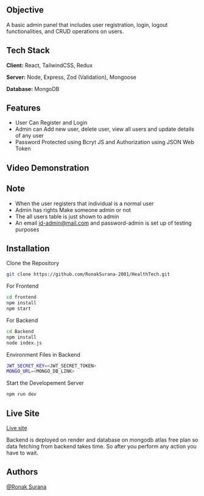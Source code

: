 ## Objective
A basic admin panel that includes user registration, login, logout
functionalities, and CRUD operations on users.
## Tech Stack

**Client:** React, TailwindCSS, Redux

**Server:** Node, Express, Zod (Validation), Mongoose

**Database:** MongoDB

## Features

- User Can Register and Login
- Admin can Add new user, delete user, view all users and update details of any user
- Password Protected using Bcryt JS and Authorization using JSON Web Token

## Video Demonstration


## Note
- When the user registers that individual is a normal user
- Admin has rights Make someone admin or not
- The all users table is just shown to admin
- An email id-admin@mail.com and password-admin is set up of testing purposes
## Installation

Clone the Repository

```bash
git clone https://github.com/RonakSurana-2001/HealthTech.git
```
For Frontend
```bash
cd frontend
npm install
npm start
```

For Backend
```bash
cd Backend
npm install
node index.js
```

Environment Files in Backend
```bash
JWT_SECRET_KEY=<JWT_SECRET_TOKEN>
MONGO_URL=<MONGO_DB_LINK>
```

Start the Developement Server
```bash
npm run dev
```
## Live Site

<a href="">
Live site</a>  

Backend is deployed on render and database on mongodb atlas free plan so data fetching from backend takes time. So after you perform any action you have to wait.

## Authors

 [@Ronak Surana](https://www.linkedin.com/in/ronak-surana-944550205/)

